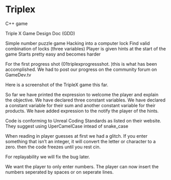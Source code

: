 # Triplex
C++ game

Triple X Game Design Doc (GDD)

Simple number puzzle game
Hacking into a computer lock
Find valid combination of locks (three variables)
Player is given hints at the start of the game
Starts pretty easy and becomes harder



For the first progress shot (01triplexprogressshot. )this is what has been accomplished. We had to post our progress on the community forum on GameDev.tv

Here is a screenshot of the TripleX game this far.

So far we have printed the expression to welcome the player and explain the objective.
We have declared three constant variables. We have declared a constant variable for their sum and another constant variable for their products.
We have added expression to the notify the player of the hints.


Code is conforming to Unreal Coding Standards as listed on their website. They suggest using UperCamelCase intead of snake_case


When reading in player guesses at first we had a glitch.  If you enter something that isn’t an integer, it will convert the letter or character to a zero.
then the code freezes until you rest cin.

For replayability we will fix the bug later. 

We want the player to only enter numbers. 
The player can now insert the numbers 
    seperated by spaces or 
    on seperate lines.

